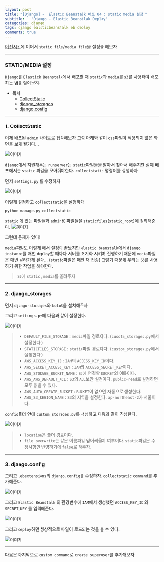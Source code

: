 ```yaml
---
layout: post
title: "[Django] -  Elastic Beanstalk 배포 04 : static media 설정 "
subtitle:   "Django - Elastic Beanstlak Deploy"
categories: django
tags: django ealsticbeanstalk eb deploy
comments: true
---
```


[이전시간](https://funncy.github.io/django/2020/04/06/django-eb-03/)에 이어서 `static file/media file`을 설정을 해보자

---

### STATIC/MEDIA 설정

`Django`를 `Elastick Beanstalk`에서 배포할 때 `static`과 `media`를 `s3`를 사용하여 배포하는 법을 알아보자.

* 목차
    * [CollectStatic](#1-collectstatic)
    * [django_storages](#2-django_storages)
    * [django.config](#3-djangoconfig)


---

### 1. CollectStatic

이제 배포된 `admin` 사이트로 접속해보자
그럼 아래와 같이 `css`파일이 적용되지 않은 화면을 보게 될거다...

![이미지](https://Funncy.github.io/assets/img/django-eb/2020-04-06-django-eb-32.png "admin none css")

`django`에서 지원해주는 `runserver`는 `static`파일들을 알아서 찾아서 해주지만 실제 배포에서는 `static` 파일을 모아줘야한다.
`collectstatic` 명령어를 실행하자 

먼저 `settings.py` 를 수정하자

![이미지](https://Funncy.github.io/assets/img/django-eb/2020-04-06-django-eb-33.png "collectstatic settings.py")

이렇게 설정하고 `collectstatic`을 실행하자

```python
python manage.py collectstatic 
```

`static` 에 있는 파일들과 `admin`용 파일들을 `staticfiles`(`static_root`)에 정리해준다.
![이미지](https://Funncy.github.io/assets/img/django-eb/2020-04-06-django-eb-34.png "collectstatic staticfiles")

그런데 문제가 있다!

`media`파일도 이렇게 해서 설정이 끝났지만
`elastic beanstalk`에서 `django instance`를 매번 `deploy`할 때마다 서버를 초기화 시키며 진행하기 때문에 `media`파일은 매번 날라가게 된다... (`static`파일은 매번 재 전송)
그렇기 때문에 우리는 `S3`를 사용하기 위한 작업을 해야한다.

> `S3`에 `static` , `media`를 올려주자

---

### 2. django_storages

먼저 `django-storages`와 `boto3`을 설치해주자

그리고 `settings.py`에 다음과 같이 설정한다.

![이미지](https://Funncy.github.io/assets/img/django-eb/2020-04-06-django-eb-35.png "settings.py s3")

> * `DEFAULT_FILE_STORAGE` : `media`파일 경로이다. (`cusotm_storages.py`에서 설정한다.)
> * `STATICFILES_STORAGE` : `static`파일 경로이다. (`custom_storages.py`에서 설정한다.)
> * `AWS_ACCESS_KEY_ID` : `IAM`의 `ACCESS_KEY_ID`이다.
> * `AWS_SECRET_ACCESS_KEY` : `IAM`의 `ACCESS_SECRET_KEY`이다.
> * `AWS_STORAGE_BUCKET_NAME` : `S3`에 연결할 `BUCKET`의 이름이다.
> * `AWS_AWS_DEFAULT_ACL` : `S3`의 `ACL`보안 설정이다. `public-read`로 설정하면 모두 읽을 수 있다.
> * `AWS_AUTO_CREATE_BUCKET` : `BUCKET`이 없으면 자동으로 생성한다.
> * `AWS_S3_REGION_NAME` : `S3`의 지역을 설정한다. `ap-northeast-2`가 서울이다.

`config`폴더 안에 `custom_storages.py`를 생성하고 다음과 같이 작성한다.

![이미지](https://Funncy.github.io/assets/img/django-eb/2020-04-06-django-eb-36.png "custom storages")

> * `location`은 폴더 경로이다.
> * `file_overwrite`는 같은 이름파일 덮어씌울지 여부이다. `static`파일은 수정사항만 반영하기에 `false`로 해주자.

---

### 3. django.config

그리고 `.ebextensions`의 `django.config`를 수정하자.
`collectstatic` `command`를 추가해준다.

![이미지](https://Funncy.github.io/assets/img/django-eb/2020-04-06-django-eb-37.png "collectstaic django.config")

그리고 `Elastic Beanstalk` 의 환경변수에 `IAM`에서 생성했던 `ACCESS_KEY_ID` 와 `SECRET_KEY` 를 입력해준다.

![이미지](https://Funncy.github.io/assets/img/django-eb/2020-04-06-django-eb-38.png "IAM key insert")

그리고 `deploy`하면 정상적으로 파일이 로드되는 것을 볼 수 있다.

![이미지](https://Funncy.github.io/assets/img/django-eb/2020-04-06-django-eb-39.png "admin")

---

다음은 마지막으로 `custom command`로 `create superuser`를 추가해보자 


